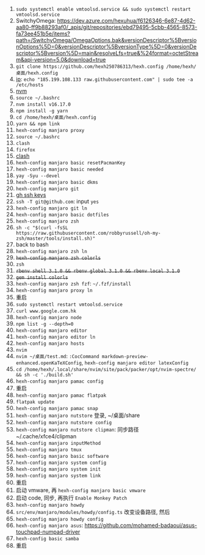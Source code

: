 1. `sudo systemctl enable vmtoolsd.service && sudo systemctl restart vmtoolsd.service`
2. SwitchyOmega: https://dev.azure.com/hexuhua/f6126346-6e87-4d62-aa80-ff9b88293af0/_apis/git/repositories/ebd79495-5cbb-4565-8573-fa73ee451b5e/items?path=/SwitchyOmega/OmegaOptions.bak&versionDescriptor%5BversionOptions%5D=0&versionDescriptor%5BversionType%5D=0&versionDescriptor%5Bversion%5D=main&resolveLfs=true&%24format=octetStream&api-version=5.0&download=true
3. `git clone https://github.com/hexh250786313/hexh.config /home/hexh/桌面/hexh.config`
4. [ip](https://myip.ms/): `echo "185.199.108.133 raw.githubusercontent.com" | sudo tee -a /etc/hosts`
5. [nvm](https://github.com/nvm-sh/nvm#installing-and-updating)
6. `source ~/.bashrc`
7. `nvm install v16.17.0`
8. `npm install -g yarn`
9. `cd /home/hexh/桌面/hexh.config`
10. `yarn && npm link`
11. `hexh-config manjaro proxy`
12. `source ~/.bashrc`
13. `clash`
14. `firefox`
15. [clash](https://clash.razord.top/)
16. `hexh-config manjaro basic resetPacmanKey`
17. `hexh-config manjaro basic needed`
18. `yay -Syu --devel`
19. `hexh-config manjaro basic dkms`
20. `hexh-config manjaro git`
21. [gh ssh keys](https://github.com/settings/keys)
22. `ssh -T git@github.com`: input `yes`
23. `hexh-config manjaro git ln`
24. `hexh-config manjaro basic dotfiles`
25. `hexh-config manjaro zsh`
26. `sh -c "$(curl -fsSL https://raw.githubusercontent.com/robbyrussell/oh-my-zsh/master/tools/install.sh)"`
27. back to bash
28. `hexh-config manjaro zsh ln`
29. ~~`hexh-config manjaro zsh colorls`~~
30. `zsh`
31. ~~`rbenv shell 3.1.0 && rbenv global 3.1.0 && rbenv local 3.1.0`~~
32. ~~`gem install colorls`~~
33. `hexh-config manjaro zsh fzf`: `~/.fzf/install`
34. `hexh-config manjaro proxy ln`
35. 重启
36. `sudo systemctl restart vmtoolsd.service`
37. `curl www.google.com.hk`
38. `hexh-config manjaro node`
39. `npm list -g --depth=0`
40. `hexh-config manjaro editor`
41. `hexh-config manjaro editor ln`
42. `hexh-config manjaro hosts`
43. `nvim`
44. `nvim ~/桌面/test.md`: `:CocCommand markdown-preview-enhanced.openKaTeXConfig`, `hexh-config manjaro editor latexConfig`
45. `cd /home/hexh/.local/share/nvim/site/pack/packer/opt/nvim-spectre/ && sh -c './build.sh'`
46. `hexh-config manjaro pamac config`
47. 重启
48. `hexh-config manjaro pamac flatpak`
49. `flatpak update`
50. `hexh-config manjaro pamac snap`
51. `hexh-config manjaro nutstore` 登录, ~/桌面/share
52. `hexh-config manjaro nutstore config`
53. `hexh-config manjaro nutstore clipman`: 同步路径 ~/.cache/xfce4/clipman
54. `hexh-config manjaro inputMethod`
55. `hexh-config manjaro tmux`
56. `hexh-config manjaro basic software`
57. `hexh-config manjaro system config`
58. `hexh-config manjaro system init`
59. `hexh-config manjaro system link`
60. 重启
61. 启动 vmware, 再 `hexh-config manjaro basic vmware`
62. 启动 code, 同步, 再执行 `Enable Monkey Patch`
63. `hexh-config manjaro howdy`
64. `src/env/manjaro/modules/howdy/config.ts` 改变设备路径, 然后
65. `hexh-config manjaro howdy config`
66. `hexh-config manjaro asus`: https://github.com/mohamed-badaoui/asus-touchpad-numpad-driver
67. `hexh-config basic samba`
68. 重启
